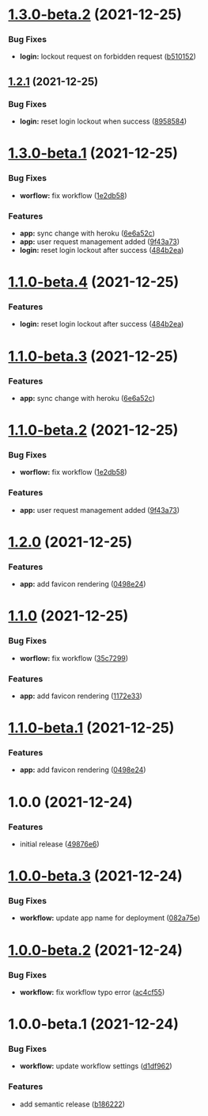 # [1.3.0-beta.2](https://github.com/sws2apps/sws2apps-api/compare/v1.3.0-beta.1...v1.3.0-beta.2) (2021-12-25)


### Bug Fixes

* **login:** lockout request on forbidden request ([b510152](https://github.com/sws2apps/sws2apps-api/commit/b510152fd1e9f7621fda32e0238a93fe0f2f6157))

## [1.2.1](https://github.com/sws2apps/sws2apps-api/compare/v1.2.0...v1.2.1) (2021-12-25)


### Bug Fixes

* **login:** reset login lockout when success ([8958584](https://github.com/sws2apps/sws2apps-api/commit/8958584325a9ac9f26bfe41e20fbc24951409e36))

# [1.3.0-beta.1](https://github.com/sws2apps/sws2apps-api/compare/v1.2.0...v1.3.0-beta.1) (2021-12-25)


### Bug Fixes

* **worflow:** fix workflow ([1e2db58](https://github.com/sws2apps/sws2apps-api/commit/1e2db58e25454db3f38b24f64b27d2052bb4dd70))


### Features

* **app:** sync change with heroku ([6e6a52c](https://github.com/sws2apps/sws2apps-api/commit/6e6a52c6a16b6974d29a21bc58ead3afce7dc0c2))
* **app:** user request management added ([9f43a73](https://github.com/sws2apps/sws2apps-api/commit/9f43a73171eaa1ddf39e661bc77431c868d52dcc))
* **login:** reset login lockout after success ([484b2ea](https://github.com/sws2apps/sws2apps-api/commit/484b2ea58a6bffbb7fdef97cb1a96ebb1bd65bb4))

# [1.1.0-beta.4](https://github.com/sws2apps/sws2apps-api/compare/v1.1.0-beta.3...v1.1.0-beta.4) (2021-12-25)


### Features

* **login:** reset login lockout after success ([484b2ea](https://github.com/sws2apps/sws2apps-api/commit/484b2ea58a6bffbb7fdef97cb1a96ebb1bd65bb4))

# [1.1.0-beta.3](https://github.com/sws2apps/sws2apps-api/compare/v1.1.0-beta.2...v1.1.0-beta.3) (2021-12-25)


### Features

* **app:** sync change with heroku ([6e6a52c](https://github.com/sws2apps/sws2apps-api/commit/6e6a52c6a16b6974d29a21bc58ead3afce7dc0c2))

# [1.1.0-beta.2](https://github.com/sws2apps/sws2apps-api/compare/v1.1.0-beta.1...v1.1.0-beta.2) (2021-12-25)


### Bug Fixes

* **worflow:** fix workflow ([1e2db58](https://github.com/sws2apps/sws2apps-api/commit/1e2db58e25454db3f38b24f64b27d2052bb4dd70))


### Features

* **app:** user request management added ([9f43a73](https://github.com/sws2apps/sws2apps-api/commit/9f43a73171eaa1ddf39e661bc77431c868d52dcc))

# [1.2.0](https://github.com/sws2apps/sws2apps-api/compare/v1.1.0...v1.2.0) (2021-12-25)


### Features

* **app:** add favicon rendering ([0498e24](https://github.com/sws2apps/sws2apps-api/commit/0498e245069341e8ddd2e6aca127074e5618ddd9))

# [1.1.0](https://github.com/sws2apps/sws2apps-api/compare/v1.0.0...v1.1.0) (2021-12-25)


### Bug Fixes

* **worflow:** fix workflow ([35c7299](https://github.com/sws2apps/sws2apps-api/commit/35c729951c17667ec2c8a0f9b53ed308f219fa94))


### Features

* **app:** add favicon rendering ([1172e33](https://github.com/sws2apps/sws2apps-api/commit/1172e33670254ccb3f4be3f7bf43f32756870fc6))

# [1.1.0-beta.1](https://github.com/sws2apps/sws2apps-api/compare/v1.0.0...v1.1.0-beta.1) (2021-12-25)


### Features

* **app:** add favicon rendering ([0498e24](https://github.com/sws2apps/sws2apps-api/commit/0498e245069341e8ddd2e6aca127074e5618ddd9))

# 1.0.0 (2021-12-24)


### Features

* initial release ([49876e6](https://github.com/sws2apps/sws2apps-api/commit/49876e6105dd362a6c143a1e875feda53fbe8382))

# [1.0.0-beta.3](https://github.com/sws2apps/sws2apps-api/compare/v1.0.0-beta.2...v1.0.0-beta.3) (2021-12-24)


### Bug Fixes

* **workflow:** update app name for deployment ([082a75e](https://github.com/sws2apps/sws2apps-api/commit/082a75eeb5ecd06ecd311e5b96a6fc45f1b79a88))

# [1.0.0-beta.2](https://github.com/sws2apps/sws2apps-api/compare/v1.0.0-beta.1...v1.0.0-beta.2) (2021-12-24)


### Bug Fixes

* **workflow:** fix workflow typo error ([ac4cf55](https://github.com/sws2apps/sws2apps-api/commit/ac4cf55fa50eb105e8e0955cc312e27bb79a821d))

# 1.0.0-beta.1 (2021-12-24)


### Bug Fixes

* **workflow:** update workflow settings ([d1df962](https://github.com/sws2apps/sws2apps-api/commit/d1df962947289e2cce1c314a08aab2fb6bf9461c))


### Features

* add semantic release ([b186222](https://github.com/sws2apps/sws2apps-api/commit/b186222931af4d5368a9c1e4c9ec7718203f4322))
